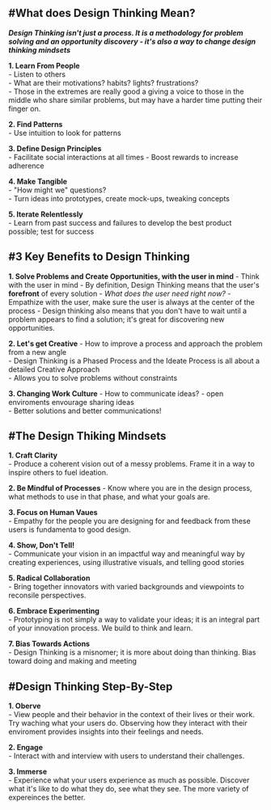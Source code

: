 #What does **Design Thinking** Mean?
---

***Design Thinking isn't just a process. It is a methodology for problem solving and an opportunity discovery - it's also a way to change design thinking mindsets***

  **1. Learn From People**  
      - Listen to others  
      - What are their motivations? habits? lights? frustrations?  
      - Those in the extremes are really good a giving a voice to those in the middle who share similar problems, but may have a harder time putting their finger on.  
  
  
  **2. Find Patterns**  
      -  Use intuition to look for patterns  
  
  
  **3. Define Design Principles**    
      -  Facilitate social interactions at all times
      -  Boost rewards to increase adherence
  
  
  **4. Make Tangible**    
      -  "How might we" questions?  
      -  Turn ideas into prototypes, create mock-ups, tweaking concepts  
  
  
  **5. Iterate Relentlessly**  
      - Learn from past success and failures to develop the best product possible; test for success  
    
#3 Key Benefits to Design Thinking
---
  **1. Solve Problems and Create Opportunities, with the user in mind**
      -  Think with the user in mind
      -  By definition, Design Thinking  means that the user's **forefront** of every solution
      -  *What does the user need right now?*
      -  Empathize with the user, make sure the user is always at the center of the process
      -  Design thinking also means that you don't have to wait until a problem appears to find a solution; it's great for discovering new opportunities.


  **2. Let's get Creative**
    - How to improve a process and approach the problem from a new angle  
    - Design Thinking is a Phased Process and the Ideate Process is all about a detailed Creative Approach  
    - Allows you to solve problems without constraints  


  **3. Changing Work Culture**
    - How to communicate ideas? - open enviroments envourage sharing ideas  
    - Better solutions and better communications!  

  
#The Design Thiking Mindsets
---
  **1. Craft Clarity**  
    - Produce a coherent vision out of a messy problems. Frame it in a way to inspire others to fuel ideation.  


  **2. Be Mindful of Processes** 
    - Know where you are in the design process, what methods to use in that phase, and what your goals are.  


  **3. Focus on Human Vaues**  
    - Empathy for the people you are designing for and feedback from these users is fundamenta to good design.  
  
  
  **4. Show, Don't Tell!**  
    - Communicate your vision in an impactful way and meaningful way by creating experiences, using illustrative visuals, and telling good stories  
  
  
  **5. Radical Collaboration**  
    - Bring together innovators with varied backgrounds and viewpoints to reconsile perspectives.  
  
  
  **6. Embrace Experimenting**   
    - Prototyping is not simply a way to validate your ideas; it is an integral part of your innovation process. We build to think and learn.  
  
  
  **7. Bias Towards Actions**  
    - Design Thinking is a misnomer; it is more about doing than thinking. Bias toward doing and making and meeting
  
#Design Thinking Step-By-Step  
---
  **1. Oberve**  
    - View people and their behavior in the context of their lives or their work. Try waching what your users do. Observing how they interact with their enviroment provides insights into their feelings and needs.      
  
  
  **2. Engage**  
    - Interact with and interview with users to understand their challenges.      
  
  
  **3. Immerse**  
    - Experience what your users experience as much as possible. Discover what it's like to do what they do, see what they see. The more variety of expereinces the better.  
